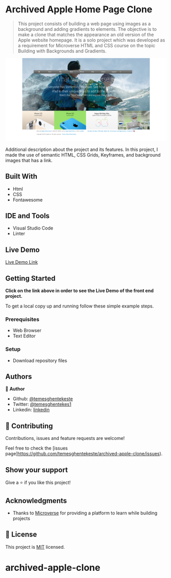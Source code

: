 # Archived Apple Home Page Clone

> This project consists of building a web page using images as a background and adding gradients to elements. The objective is to make a clone that matches the appearance an old version of the Apple website homepage. It is a solo project which was developed as a requirement for Microverse HTML and CSS course on the topic  Building with Backgrounds and Gradients.

![screenshot](./images/app_screenshot.png)

Additional description about the project and its features.
In this project, I made the use of semantic HTML, CSS Grids, Keyframes, and background images that has a link.

## Built With

- Html
- CSS
- Fontawesome

## IDE and Tools

 - Visual Studio Code
 - Linter

## Live Demo

[Live Demo Link](https://rawcdn.githack.com/temesghentekeste/archived-apple-clone/4a08fd97c9f66366537e3647db2394d44425ef6d/index.html#)

## Getting Started

**Click on the link above in order to see the Live Demo of the front end project.**

To get a local copy up and running follow these simple example steps.

### Prerequisites

- Web Browser
- Text Editor

### Setup

- Download repository files

## Authors

👤 **Author**

- Github: [@temesghentekeste](https://github.com/temesghentekeste)
- Twitter: [@temesghentekes1](https://twitter.com/temesghentekes1)
- Linkedin: [linkedin](https://www.linkedin.com/in/temesghen-tekeste-bahta-8b5243193/)

## 🤝 Contributing

Contributions, issues and feature requests are welcome!

Feel free to check the [issues page]https://github.com/temesghentekeste/archived-apple-clone/issues).

## Show your support

Give a ⭐️ if you like this project!

## Acknowledgments

- Thanks to [Microverse](https://www.microverse.org/) for providing a platform to learn while building projects

## 📝 License

This project is [MIT](lic.url) licensed.
# archived-apple-clone